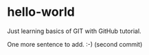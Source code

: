 # hello-world

Just learning basics of GIT with GitHub tutorial.

One more sentence to add. :-) (second commit)
